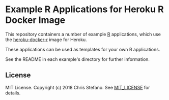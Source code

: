 # Example R Applications for Heroku R Docker Image

This repository containers a number of example [R][rproject] applications, which use the [heroku-docker-r][heroku-docker-r] image for Heroku.

These applications can be used as templates for your own R applications.

See the README in each example's directory for further information.

## License

MIT License. Copyright (c) 2018 Chris Stefano. See [MIT_LICENSE](MIT_LICENSE) for details.

[heroku-docker-r]: https://github.com/virtualstaticvoid/heroku-docker-r
[rproject]: http://www.r-project.org
